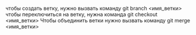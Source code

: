 чтобы создать ветку, нужно вызвать команду git branch <имя_ветки>
чтобы переключиться на ветку, нужна команда git checkout <имя_ветки>
Чтобы объединить ветки нужно вызвать команду git merge <имя_ветки>
